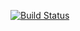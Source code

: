 [![Build Status](https://travis-ci.org/chints98/Project110.svg?branch=master)](https://travis-ci.org/chints98/Project110)
